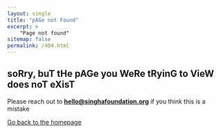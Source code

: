 ```yaml
---
layout: single
title: "pAGe not Found"
excerpt: >
    "Page not found"
sitemap: false
permalink: /404.html
---
```


<h2> soRry, buT tHe pAGe you WeRe tRyinG to VieW does noT eXisT </h2>

Please reach out to <ins>**hello@singhafoundation.org**</ins> if you think this is a mistake

[Go back to the homepage](/)